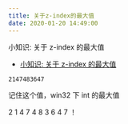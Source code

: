 ```yaml
---
title: 关于z-index的最大值
date: 2020-01-20 14:49:00
---
```


小知识: 关于 z-index 的最大值

<!--more-->

- [小知识: 关于 z-index 的最大值](https://zhuanlan.zhihu.com/p/66677661)

```
2147483647
```

记住这个值，win32 下 int 的最大值

2 1 4 7 4 8 3 6 4 7 ！

